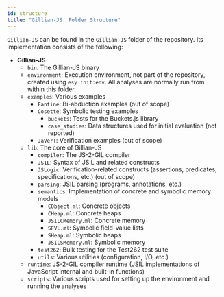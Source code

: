 ```yaml
---
id: structure
title: "Gillian-JS: Folder Structure"
---
```


`Gillian-JS` can be found in the `Gillian-JS` folder of the repository. Its implementation consists of the following:

- **Gillian-JS**
  - `bin`: The Gillian-JS binary
  - `environment`: Execution environment, not part of the repository, created using `esy init:env`. All analyses are normally run from within this folder.
  - `examples`: Various examples
    - `Fantine`: Bi-abduction examples (out of scope)
    - `Cosette`: Symbolic testing examples
      - `buckets`: Tests for the Buckets.js library
      - `case_studies`: Data structures used for initial evaluation (not reported)
    - `JaVerT`: Verification examples (out of scope)
  - `lib`: The core of Gillian-JS
    - `compiler`: The JS-2-GIL compiler
    - `JSIL`: Syntax of JSIL and related constructs
    - `JSLogic`: Verification-related constructs (assertions, predicates, specifications, etc.) (out of scope)
    - `parsing`: JSIL parsing (programs, annotations, etc.)
    - `semantics`: Implementation of concrete and symbolic memory models
      - `CObject.ml`: Concrete objects
      - `CHeap.ml`: Concrete heaps
      - `JSILCMemory.ml`: Concrete memory
      - `SFVL.ml`: Symbolic field-value lists
      - `SHeap.ml`: Symbolic heaps
      - `JSILSMemory.ml`: Symbolic memory
    - `test262`: Bulk testing for the Test262 test suite
    - `utils`: Various utilities (configuration, I/O, etc.)
  - `runtime`: JS-2-GIL compiler runtime (JSIL implementations of JavaScript internal and built-in functions)
  - `scripts`: Various scripts used for setting up the environment and running the analyses